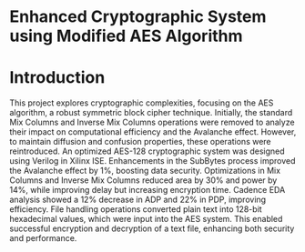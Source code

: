 # Enhanced Cryptographic System using Modified AES Algorithm

# Introduction

This project explores cryptographic complexities, focusing on the AES algorithm, a robust symmetric block cipher technique. Initially, the standard Mix Columns and Inverse Mix Columns operations were removed to analyze their impact on computational efficiency and the Avalanche effect. However, to maintain diffusion and confusion properties, these operations were reintroduced. An optimized AES-128 cryptographic system was designed using Verilog in Xilinx ISE. Enhancements in the SubBytes process improved the Avalanche effect by 1%, boosting data security. Optimizations in Mix Columns and Inverse Mix Columns reduced area by 30% and power by 14%, while improving delay but increasing encryption time. Cadence EDA analysis showed a 12% decrease in ADP and 22% in PDP, improving efficiency. File handling operations converted plain text into 128-bit hexadecimal values, which were input into the AES system. This enabled successful encryption and decryption of a text file, enhancing both security and performance.
